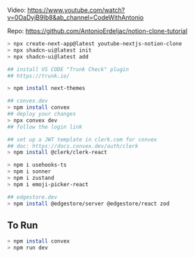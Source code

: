 Video: https://www.youtube.com/watch?v=0OaDyjB9Ib8&ab_channel=CodeWithAntonio

Repo: https://github.com/AntonioErdeljac/notion-clone-tutorial

```bash
> npx create-next-app@latest youtube-nextjs-notion-clone
> npx shadcn-ui@latest init
> npx shadcn-ui@latest add

## install VS CODE "Trunk Check" plugin
## https://trunk.io/

> npm install next-themes

## convex.dev
> npm install convex
## deploy your changes
> npx convex dev
## follow the login link

## set up a JWT template in clerk.com for convex
## doc: https://docs.convex.dev/auth/clerk
> npm install @clerk/clerk-react

> npm i usehooks-ts
> npm i sonner
> npm i zustand
> npm i emoji-picker-react

## edgestore.dev
> npm install @edgestore/server @edgestore/react zod
```


## To Run

```bash
> npm install convex
> npm run dev
```
